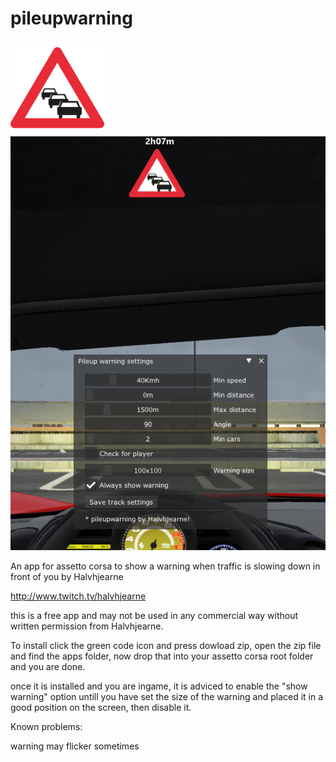 # pileupwarning

<img src="https://github.com/Halvhjearne/pileupwarning/blob/master/apps/lua/pileupwarning/pileup.png?raw=true" title="tempscreenshot" width="150">
<img src="https://github.com/Halvhjearne/pileupwarning/blob/master/screenshot.PNG?raw=true" title="tempscreenshot">

An app for assetto corsa to show a warning when traffic is slowing down in front of you by Halvhjearne

http://www.twitch.tv/halvhjearne

this is a free app and may not be used in any commercial way without written permission from Halvhjearne.

To install click the green code icon and press dowload zip, open the zip file and find the apps folder, now drop that into your assetto corsa root folder and you are done.

once it is installed and you are ingame, it is adviced to enable the "show warning" option untill you have set the size of the warning and placed it in a good position on the screen, then disable it.

Known problems: 

warning may flicker sometimes
